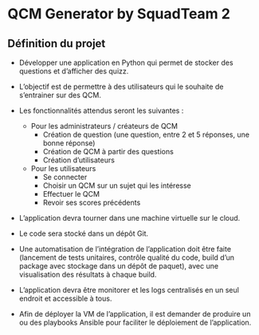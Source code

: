 # QCM Generator by SquadTeam 2

## Définition du projet

* Développer une application en Python qui permet de stocker des questions et d’afficher des quizz.
* L’objectif est de permettre à des utilisateurs qui le souhaite de s’entrainer sur des QCM.

* Les fonctionnalités attendus seront les suivantes :
  * Pour les administrateurs / créateurs de QCM
    * Création de question (une question, entre 2 et 5 réponses, une bonne réponse)
    * Création de QCM à partir des questions
    * Création d’utilisateurs
  * Pour les utilisateurs
    * Se connecter
    * Choisir un QCM sur un sujet qui les intéresse
    * Effectuer le QCM
    * Revoir ses scores précédents

* L’application devra tourner dans une machine virtuelle sur le cloud.
* Le code sera stocké dans un dépôt Git.
* Une automatisation de l’intégration de l’application doit être faite (lancement de tests unitaires, contrôle qualité du code, build d’un package avec stockage dans un dépôt de paquet), avec une visualisation des résultats à chaque build.
* L’application devra être monitorer et les logs centralisés en un seul endroit et accessible à tous.
* Afin de déployer la VM de l’application, il est demander de produire un ou des playbooks Ansible pour faciliter le déploiement de l’application.
